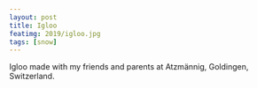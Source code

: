 ```yaml
---
layout: post
title: Igloo
featimg: 2019/igloo.jpg
tags: [snow]
---
```


Igloo made with my friends and parents at Atzmännig, Goldingen, Switzerland.

